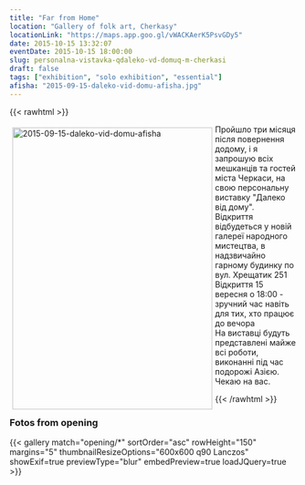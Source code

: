 ```yaml
---
title: "Far from Home"
location: "Gallery of folk art, Cherkasy"
locationLink: "https://maps.app.goo.gl/vWACKAerK5PsvGDy5"
date: 2015-10-15 13:32:07
eventDate: 2015-10-15 18:00:00
slug: personalna-vistavka-qdaleko-vd-domuq-m-cherkasi
draft: false
tags: ["exhibition", "solo exhibition", "essential"]
afisha: "2015-09-15-daleko-vid-domu-afisha.jpg"
---
```


{{< rawhtml >}}
<p><img style="margin: 5px; float: left;" alt="2015-09-15-daleko-vid-domu-afisha" src="images/stories/2015-09-15-daleko-vid-domu-afisha.jpg" height="495" width="350" /> Пройшло три місяця після повернення додому, і я запрошую всіх мешканців та гостей міста Черкаси, на свою персональну виставку "Далеко від дому".<br /> Відкриття відбудеться у новій галереї народного мистецтва, в надзвичайно гарному будинку по вул. Хрещатик 251<br /> Відкриття 15 вересня о 18:00 - зручний час навіть для тих, хто працює до вечора<br /> На виставці будуть представлені майже всі роботи, виконанні під час подорожі Азією.<br /> Чекаю на вас.</p>
{{< /rawhtml >}}

### Fotos from opening

{{< gallery match="opening/*" sortOrder="asc" rowHeight="150" margins="5" thumbnailResizeOptions="600x600 q90 Lanczos" showExif=true previewType="blur" embedPreview=true loadJQuery=true >}}
